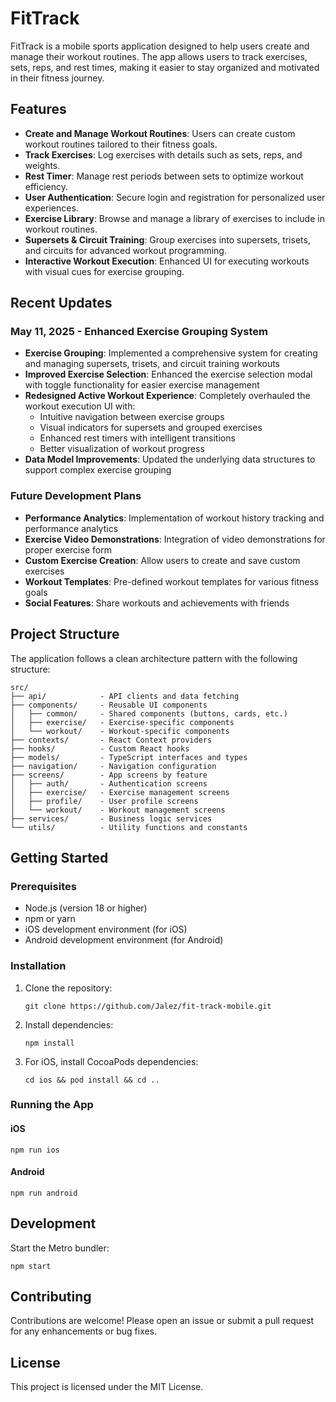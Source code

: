 # FitTrack

FitTrack is a mobile sports application designed to help users create and manage their workout routines. The app allows users to track exercises, sets, reps, and rest times, making it easier to stay organized and motivated in their fitness journey.

## Features

- **Create and Manage Workout Routines**: Users can create custom workout routines tailored to their fitness goals.
- **Track Exercises**: Log exercises with details such as sets, reps, and weights.
- **Rest Timer**: Manage rest periods between sets to optimize workout efficiency.
- **User Authentication**: Secure login and registration for personalized user experiences.
- **Exercise Library**: Browse and manage a library of exercises to include in workout routines.
- **Supersets & Circuit Training**: Group exercises into supersets, trisets, and circuits for advanced workout programming.
- **Interactive Workout Execution**: Enhanced UI for executing workouts with visual cues for exercise grouping.

## Recent Updates

### May 11, 2025 - Enhanced Exercise Grouping System

- **Exercise Grouping**: Implemented a comprehensive system for creating and managing supersets, trisets, and circuit training workouts
- **Improved Exercise Selection**: Enhanced the exercise selection modal with toggle functionality for easier exercise management
- **Redesigned Active Workout Experience**: Completely overhauled the workout execution UI with:
  - Intuitive navigation between exercise groups
  - Visual indicators for supersets and grouped exercises
  - Enhanced rest timers with intelligent transitions
  - Better visualization of workout progress
- **Data Model Improvements**: Updated the underlying data structures to support complex exercise grouping

### Future Development Plans

- **Performance Analytics**: Implementation of workout history tracking and performance analytics
- **Exercise Video Demonstrations**: Integration of video demonstrations for proper exercise form
- **Custom Exercise Creation**: Allow users to create and save custom exercises
- **Workout Templates**: Pre-defined workout templates for various fitness goals
- **Social Features**: Share workouts and achievements with friends

## Project Structure

The application follows a clean architecture pattern with the following structure:

```
src/
├── api/            - API clients and data fetching
├── components/     - Reusable UI components
│   ├── common/     - Shared components (buttons, cards, etc.)
│   ├── exercise/   - Exercise-specific components
│   └── workout/    - Workout-specific components
├── contexts/       - React Context providers
├── hooks/          - Custom React hooks
├── models/         - TypeScript interfaces and types
├── navigation/     - Navigation configuration
├── screens/        - App screens by feature
│   ├── auth/       - Authentication screens
│   ├── exercise/   - Exercise management screens
│   ├── profile/    - User profile screens
│   └── workout/    - Workout management screens
├── services/       - Business logic services
└── utils/          - Utility functions and constants
```

## Getting Started

### Prerequisites

- Node.js (version 18 or higher)
- npm or yarn
- iOS development environment (for iOS)
- Android development environment (for Android)

### Installation

1. Clone the repository:
   ```
   git clone https://github.com/Jalez/fit-track-mobile.git
   ```

2. Install dependencies:
   ```
   npm install
   ```
   
3. For iOS, install CocoaPods dependencies:
   ```
   cd ios && pod install && cd ..
   ```

### Running the App

#### iOS
```
npm run ios
```

#### Android
```
npm run android
```

## Development

Start the Metro bundler:
```
npm start
```

## Contributing

Contributions are welcome! Please open an issue or submit a pull request for any enhancements or bug fixes.

## License

This project is licensed under the MIT License.
